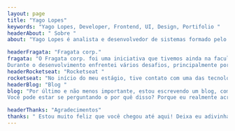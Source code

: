 ```yaml
---
layout: page
title: "Yago Lopes"
keywords: "Yago Lopes, Developer, Frontend, UI, Design, Portifolio "
headerAbout: " Sobre "
about: "Yago Lopes é analista e desenvolvedor de sistemas formado pelo Centro Universitário IMEPAC de Araguari. Atualmente Desenvolvedor Fullstack JavaScript, possui experiências comprovadas com as tecnologias Node.js, Java, Git, Docker, React, Angular entre outros, grande de fã de sistemas operacionais, banco de dados, automação de processo, versionamento código, software livre, redes, programação, dispositivos móveis e tudo que envolve a tecnologia."

headerFragata: "Fragata corp."
fragata: "O Fragata corp. foi uma iniciativa que tivemos ainda na faculdade. Inicialmente o projeto visava levar a tecnologia e informação aos alunos das escolas da rede pública.
Durante o desenvolvimento enfrentei vários desafios, principalmente por ser apenas um iniciante na programação. Apesar de ser uma página simples, colocamos vários efeitos visuais com objetivo de cativar simpatizantes. O nome Fragata nos remete a um navio e o corp. de corporação. Fazendo a junção das duas palavras, demonstra que estamos todos no mesmo barco navegando em um mar de informações em busca do sucesso. A página possui um contador regressivo que marca o início do projeto, o contador foi implementado puramente em vanilla JS. Outro recurso inusitado, é a logo em formato de um veleiro que percorre a fonte enquanto um som de barco é tocado ao fundo."
headerRocketseat: "Rocketseat "
rocketseat: "No início do meu estágio, tive contato com uma das tecnologias mais fantásticas da atualidade o Node JS. O objetivo do estágio era construir uma plataforma de ensino, para isso, a empresa ofereceu um curso na Rocketseat com o propósito de disponibilizar todo o conhecimento necessário para desenvolver o projeto. Até o presente momento tudo que eu fazia para a web era utilizando HTML, CSS e JavaScript puro. Graças as aulas e os eventos do curso, aprendi a utilizar o Node JS e todo os seus conjuntos de bibliotecas e frameworks para construir meus próprios aplicativos. Com a descoberta de tais tecnologias, resolvi colocar todas à prova, com objetivo de reconstruir interfaces famosas e fixar ainda mais o conhecimento que tinha acabado de obter. "
headerBlog: "Blog "
blog: "Por último e não menos importante, estou escrevendo um blog, com o objetivo de transmitir todo o conhecimento que eu pretendo alcançar durante a minha jornada com Dev.
Você pode estar se perguntando o por quê disso? Porque eu realmente acredito que o acesso a informação é um direito de todos."

headerThanks: "Agradecimentos"
thanks: " Estou muito feliz que você chegou até aqui! Deixa eu adivinhar, você  conseguiu observar algo que poderia ser melhorado, não é? Ou teve uma idéia e gostaria de compartilhar comigo! Meu muito obrigado por isso, pois é por causa de pessoas como você, que acredita em um mudo melhor com tecnologias melhores, que me motiva a ajudar outras pessoas produzindo mais conteúdo!!! Fique a vontade para entrar em contado comigo utilizando uma das opções abaixo! Todos os feedbacks serão analisados, e todas as mensagems serão carinhosamente respondidas :)"
---
```

